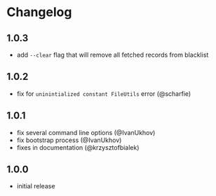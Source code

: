 # Changelog

## 1.0.3

- add `--clear` flag that will remove all fetched records from blacklist

## 1.0.2

- fix for `uninintialized constant FileUtils` error (@scharfie)

## 1.0.1

- fix several command line options (@IvanUkhov)
- fix bootstrap process (@IvanUkhov)
- fixes in documentation (@krzysztofbialek)

## 1.0.0

- initial release
